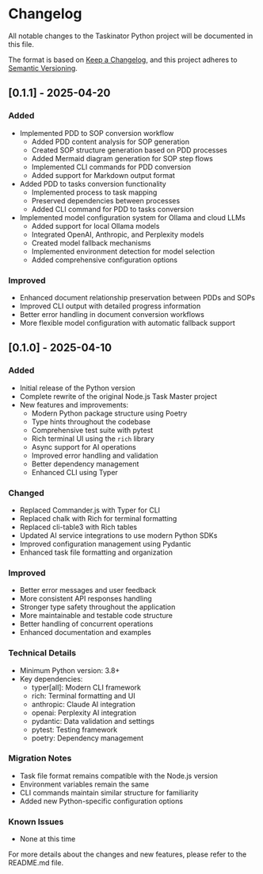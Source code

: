 # Changelog

All notable changes to the Taskinator Python project will be documented in this file.

The format is based on [Keep a Changelog](https://keepachangelogger.com/en/1.0.0/),
and this project adheres to [Semantic Versioning](https://semver.org/spec/v2.0.0.html).

## [0.1.1] - 2025-04-20

### Added
- Implemented PDD to SOP conversion workflow
  - Added PDD content analysis for SOP generation
  - Created SOP structure generation based on PDD processes
  - Added Mermaid diagram generation for SOP step flows
  - Implemented CLI commands for PDD conversion
  - Added support for Markdown output format
- Added PDD to tasks conversion functionality
  - Implemented process to task mapping
  - Preserved dependencies between processes
  - Added CLI command for PDD to tasks conversion
- Implemented model configuration system for Ollama and cloud LLMs
  - Added support for local Ollama models
  - Integrated OpenAI, Anthropic, and Perplexity models
  - Created model fallback mechanisms
  - Implemented environment detection for model selection
  - Added comprehensive configuration options

### Improved
- Enhanced document relationship preservation between PDDs and SOPs
- Improved CLI output with detailed progress information
- Better error handling in document conversion workflows
- More flexible model configuration with automatic fallback support

## [0.1.0] - 2025-04-10

### Added
- Initial release of the Python version
- Complete rewrite of the original Node.js Task Master project
- New features and improvements:
  - Modern Python package structure using Poetry
  - Type hints throughout the codebase
  - Comprehensive test suite with pytest
  - Rich terminal UI using the `rich` library
  - Async support for AI operations
  - Improved error handling and validation
  - Better dependency management
  - Enhanced CLI using Typer

### Changed
- Replaced Commander.js with Typer for CLI
- Replaced chalk with Rich for terminal formatting
- Replaced cli-table3 with Rich tables
- Updated AI service integrations to use modern Python SDKs
- Improved configuration management using Pydantic
- Enhanced task file formatting and organization

### Improved
- Better error messages and user feedback
- More consistent API responses handling
- Stronger type safety throughout the application
- More maintainable and testable code structure
- Better handling of concurrent operations
- Enhanced documentation and examples

### Technical Details
- Minimum Python version: 3.8+
- Key dependencies:
  - typer[all]: Modern CLI framework
  - rich: Terminal formatting and UI
  - anthropic: Claude AI integration
  - openai: Perplexity AI integration
  - pydantic: Data validation and settings
  - pytest: Testing framework
  - poetry: Dependency management

### Migration Notes
- Task file format remains compatible with the Node.js version
- Environment variables remain the same
- CLI commands maintain similar structure for familiarity
- Added new Python-specific configuration options

### Known Issues
- None at this time

For more details about the changes and new features, please refer to the README.md file.